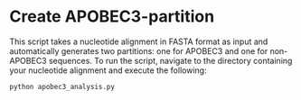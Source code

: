 # Create APOBEC3-partition
This script takes a nucleotide alignment in FASTA format as input and automatically generates two partitions: one for APOBEC3 and one for non-APOBEC3 sequences. To run the script, navigate to the directory containing your nucleotide alignment and execute the following:

```
python apobec3_analysis.py
```





